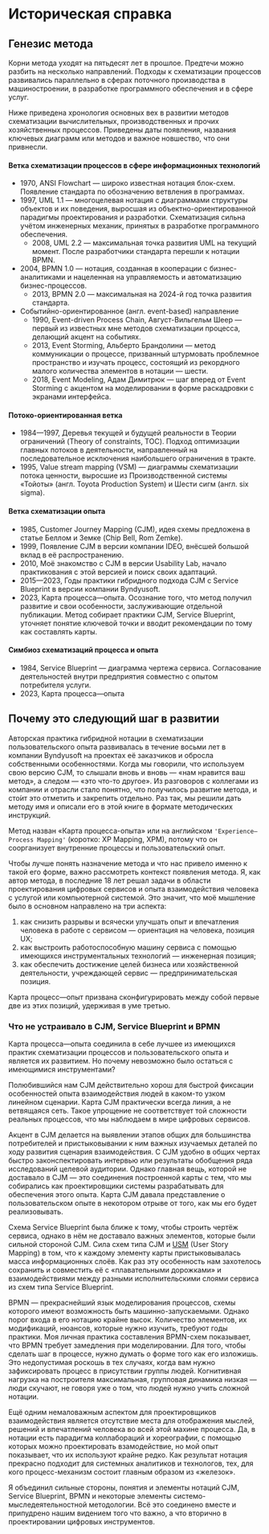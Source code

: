 # Историческая справка

## Генезис метода

Корни метода уходят на пятьдесят лет в прошлое. Предтечи можно разбить на несколько направлений. Подходы к схематизации процессов развивались параллельно в сферах поточного производства в машиностроении, в разработке программного обеспечения и в сфере услуг.

Ниже приведена хронология основных вех в развитии методов схематизации вычислительных, производственных и прочих хозяйственных процессов. Приведены даты появления, названия ключевых диаграмм или методов и важное новшество, что они привнесли.

#### Ветка схематизации процессов в сфере информационных технологий

* 1970, ANSI Flowchart — широко известная нотация блок-схем. Появление стандарта по обозначению ветвления в программах.
* 1997, UML 1.1 — многоцелевая нотация с диаграммами структуры объектов и их поведения, выросшая из объектно-ориентированной парадигмы проектирования и разработки. Схематизация сильна учётом инженерных механик, принятых в разработке программного обеспечения.
  * 2008, UML 2.2 — максимальная точка развития UML на текущий момент. После разработчики стандарта перешли к нотации BPMN.
* 2004, BPMN 1.0 — нотация, созданная в кооперации с бизнес-аналитиками и нацеленная на управляемость и автоматизацию бизнес-процессов.
  * 2013, BPMN 2.0 — максимальная на 2024-й год точка развития стандарта.
* Событийно-ориентированное (англ. event-based) направление
  * 1990, Event-driven Process Chain, Август-Вильгельм Шеер — первый из известных мне методов схематизации процесса, делающий акцент на событиях.
  * 2013, Event Storming, Альберто Брандолини — метод коммуникации о процессе, призванный штурмовать проблемное пространство и изучать процесс, состоящий из рекордного малого количества элементов в нотации — шести.
  * 2018, Event Modeling, Адам Димитрюк — шаг вперед от Event Storming с акцентом на моделировании в форме раскадровки с экранами интерфейса.

#### Потоко-ориентированная ветка

* 1984—1997, Деревья текущей и будущей реальности в Теории ограничений (Theory of constraints, TOC). Подход оптимизации главных потоков в деятельности, направленный на последовательное исключения наибольшего ограничения в тракте.
* 1995, Value stream mapping (VSM) — диаграммы схематизации потока ценности, выросшие из Производственной системы «Тойоты» (англ. Toyota Production System) и Шести сигм (англ. six sigma).

#### Ветка схематизации опыта

* 1985, Customer Journey Mapping (CJM), идея схемы предложена в статье Беллом и Земке (Chip Bell, Rom Zemke).
* 1999, Появление CJM в версии компании IDEO, внёсшей большой вклад в её распространению.
* 2010, Моё знакомство с CJM в версии Usability Lab, начало практикования с этой версией и поиск своих адаптаций.
* 2015—2023, Годы практики гибридного подхода CJM с Service Blueprint в версии компании Byndyusoft.
* 2023, Карта процесса—опыта. Осознание того, что метод получил развитие и свои особенности, заслуживающие отдельной публикации. Метод собирает практики CJM, Service Blueprint, уточняет понятие ключевой точки и вводит рекомендации по тому как составлять карты.

#### Симбиоз схематизаций процесса и опыта

* 1984, Service Blueprint — диаграмма чертежа сервиса. Согласование деятельностей внутри предприятия совместно с опытом потребителя услуги.
* 2023, Карта процесса—опыта

## Почему это следующий шаг в развитии

Авторская практика гибридной нотации в схематизации пользовательского опыта развивалась в течение восьми лет в компании Byndyusoft на проектах её заказчиков и обросла собственными особенностями. Когда мы говорили, что используем свою версию CJM, то слышали вновь и вновь — «нам нравится ваш метод», а следом — «это что-то другое». Из разговоров с коллегами из компании и отрасли стало понятно, что получилось развитие метода, и сто́ит это отметить и закрепить отдельно. Раз так, мы решили дать методу имя и описали его в этой книге в формате методических инструкций.

Метод назван «Карта процесса-опыта» или на английском `'Еxperience—Process Mapping'` (коротко: XP Mapping, XPM), потому что он соорганизует внутренние процессы и пользовательский опыт.

Чтобы лучше понять назначение метода и что нас привело именно к такой его форме, важно рассмотреть контекст появления метода. Я, как автор метода, в последние 18 лет решал задачи в области проектирования цифровых сервисов и опыта взаимодействия человека с услугой или компьютерной системой. Это значит, что моё мышление было в основном направлено на три аспекта:

1. как снизить разрывы и всячески улучшать опыт и впечатления человека в работе с сервисом — ориентация на человека, позиция UX;
2. как выстроить работоспособную машину сервиса с помощью имеющихся инструментальных технологий — инженерная позиция;
3. как обеспечить достижение целей бизнеса или хозяйственной деятельности, учреждающей сервис — предпринимательская позиция.

Карта процесс—опыт призвана сконфигурировать между собой первые две из этих позиций, удерживая в уме третью.

### Что не устраивало в CJM, Service Blueprint и BPMN

Карта процесса—опыта соединила в себе лучшее из имеющихся практик схематизации процессов и пользовательского опыта и является их развитием. Но почему невозможно было остаться с имеющимися инструментами?

Полюбившийся нам CJM действительно хорош для быстрой фиксации особенностей опыта взаимодействия людей в каком-то узком линейном сценарии. Карта CJM практически всегда линия, а не ветвящаяся сеть. Такое упрощение не соответствует той сложности реальных процессов, что мы наблюдаем в мире цифровых сервисов.

Акцент в CJM делается на выявлении этапов общих для большинства потребителей и пристыковывании к ним важных изучаемых деталей по ходу развития сценария взаимодействия. С CJM удобно в общих чертах быстро законспектировать интервью или результаты обобщения ряда исследований целевой аудитории. Однако главная вещь, которой не доставало в CJM — это соединения построенной карты с тем, что мы собирались как проектировщики системы разрабатывать для обеспечения этого опыта. Карта CJM давала представление о пользовательском опыте в некотором отрыве от того, как мы его будет реализовывать.

Схема Service Blueprint была ближе к тому, чтобы строить чертёж сервиса, однако в нём не доставало важных элементов, которые были сильной стороной CJM. Сила схем типа CJM и [USM](https://ashapiro.ru/articles/usm) (User Story Mapping) в том, что к каждому элементу карты пристыковывалась масса информационных слоёв. Как раз эту особенность нам захотелось сохранить и совместить её с «плавательными дорожками» и взаимодействиями между разными исполнительскими слоями сервиса из схем типа Service Blueprint.

BPMN — прекраснейший язык моделирования процессов, схемы которого имеют возможность быть машинно-запускаемыми. Однако порог входа в его нотацию крайне высок. Количество элементов, их модификаций, нюансов, которые нужно изучить, требуют годы практики. Моя личная практика составления BPMN-схем показывает, что BPMN требует замедления при моделировании. Для того, чтобы сделать шаг в процессе, нужно думать о форме того как его изложишь. Это недопустимая роскошь в тех случаях, когда вам нужно зафиксировать процесс в присутствии группы людей. Когнитивная нагрузка на построителя максимальная, групповая динамика низкая — люди скучают, не говоря уже о том, что людей нужно учить сложной нотации.

Ещё одним немаловажным аспектом для проектировщиков взаимодействия является отсутствие места для отображения мыслей, решений и впечатлений человека во всей этой махине процесса. Да, в нотации есть парадигма коллабораций и хореографии, с помощью которых можно проектировать взамодействие, но мой опыт показывает, что их используют крайне редко. Как результат нотация прекрасно подходит для системных аналитиков и технологов, тех, для кого процесс-механизм состоит главным образом из «железок».

Я объединил сильные стороны, понятия и элементы нотаций CJM, Service Blueprint, BPMN и некоторые элементы системо-мыследеятельностной методологии. Всё это соединено вместе и припудрено нашим видением того что важно, а что вторично в проектировании цифровых инструментов.

